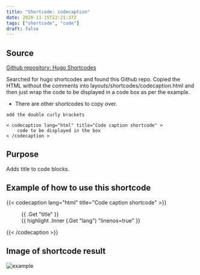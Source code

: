 ```yaml
---
title: "Shortcode: codecaption"
date: 2020-11-15T22:21:37Z
tags: ["shortcode", "code"]
draft: false
---
```

## Source
[Github repository: Hugo Shortcodes](https://github.com/parsiya/Hugo-Shortcodes)

Searched for hugo shortcodes and found this Github repo. Copied the HTML without the comments into layouts/shortcodes/codecaption.html and then just wrap the code to be displayed in a code box as per the example.

* There are other shortcodes to copy over.

```
add the double curly brackets

< codecaption lang="html" title="Code caption shortcode" >
    code to be displayed in the box
< /codecaption >
```
## Purpose
Adds title to code blocks.
## Example of how to use this shortcode
{{< codecaption lang="html" title="Code caption shortcode" >}}
<figure class="code">
  <figcaption>
    <span>{{ .Get "title" }}</span>
  </figcaption>
  <div class="codewrapper">
    {{ highlight .Inner (.Get "lang") "linenos=true" }}
  </div>
</figure>
{{< /codecaption >}}

## Image of shortcode result

![example](/codecaption1.jpg)